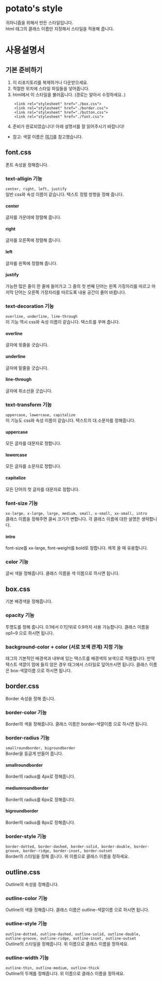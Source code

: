 # potato's style
귀차니즘을 위해서 만든 스타일입니다.   
html 태그의 클래스 이름만 지정해서 스타일을 적용해 줍니다.    

# 사용설명서
## 기본 준비하기
1. 이 리포지토리를 복제하거나 다운받으세요.
2. 적절한 위치에 스타일 파일들을 넣어줍니다.
3. html에서 이 스타일을 불러옵니다. (경로는 알아서 수정하세요..)
```
    <link rel="stylesheet" href="./box.css">    
    <link rel="stylesheet" href="./border.css">    
    <link rel="stylesheet" href="./button.css">    
    <link rel="stylesheet" href="./font.css">    
```

4. 준비가 완료되었습니다! 아래 설명서를 잘 읽어주시기 바랍니다!   

* 참고: 색깔 이름은 <a href = "https://www.w3schools.com/colors/colors_names.asp">여기<a>를 참고했습니다.

## font.css
폰트 속성을 정해줍니다. 
### text-alligin 기능
`center, right, left, justify`   
일반 css와 속성 이름이 같습니다. 택스트 정렬 방향을 정해 줍니다.
#### center
글자를 가운데에 정렬해 줍니다.
#### right
글자를 오른쪽에 정렬해 줍니다.
#### left
글자를 왼쪽에 정렬해 줍니다.
#### justify
가능한 많은 줄이 한 줄에 들어가고 그 줄의 첫 번째 단어는 왼쪽 가장자리를 따르고 마지막 단어는 오른쪽 가장자리를 따르도록 내용 공간이 줄어 바뀝니다.

### text-decoration 기능
`overline, underline, line-through`    
이 기능 역시 css와 속성 이름이 같습니다. 택스트를 꾸며 줍니다.
#### overline
글자에 윗줄을 긋습니다.
#### underline
글자에 밑줄을 긋습니다.
#### line-through
글자에 취소선을 긋습니다.

### text-transform 기능 
`uppercase, lowercase, capitalize`   
이 기능도 css와 속성 이름이 같습니다. 택스트의 대.소문자를 정해줍니다.
#### uppercase
모든 글자를 대문자로 정합니다.
#### lowercase
모든 글자를 소문자로 정합니다.
#### capitalize
모든 단어의 첫 글자를 대문자로 정합니다.

### font-size 기능 
`xx-large, x-large, large, medium, small, x-small, xx-small, intro`   
클래스 이름을 정해주면 클씨 크기가 변합니다. 각 클래스 이름에 대한 설명은 생략합니다.
#### intro
font-size를 xx-large, font-weight를 bold로 정합니다. 제목 쓸 때 유용합니다.

### color 기능
글씨 색을 정해줍니다. 클래스 이름을 색 이름으로 하시면 됩니다.

## box.css
기본 배경색을 정해줍니다.
### opacity 기능
투명도를 정해 줍니다. 0.1에서 0.1단위로 0.9까지 사용 가능합니다. 클래스 이름을 op1~9 으로 하시면 됩니다.

### background-color + color (서로 보색 관계) 지정 기능
태그의 기본적인 배경색과 내부에 있는 택스트를 배경색의 보색으로 적용합니다. 만약 택스트 색깔이 맘에 들지 않은 경우 태그에서 스타일로 덮어쓰시면 됩니다. 클래스 이름은 box-색깔이름 으로 하시면 됩니다.

## border.css
Border 속성을 정해 줍니다.
### border-color 기능 
Border의 색을 정해줍니다. 클래스 이름은 border-색깔이름 으로 하시면 됩니다.
### border-radius 기능 
`smallroundborder, bigroundborder`       
Border을 둥글게 만들어 줍니다.
#### smallroundborder
Border의 radius를 4px로 정해줍니다.
#### mediumroundborder
Border의 radius를 6px로 정해줍니다.
#### bigroundborder
Border의 radius를 8px로 정해줍니다.
### border-style 기능 
`border-dotted, border-dashed, border-solid, border-double, border-groove, border-ridge, border-inset, border-outset`    
Border의 스타일을 정해 줍니다. 위 이름으로 클래스 이름을 정하세요.
## outline.css  
Outline의 속성을 정해줍니다.  
### outline-color 기능 
Outline의 색을 정해줍니다. 클래스 이름은 outline-색깔이름 으로 하시면 됩니다.
### outline-style 기능 
`outline-dotted, outline-dashed, outline-solid, outline-double, outline-groove, outline-ridge, outline-inset, outline-outset`   
Outline의 스타일을 정해줍니다. 위 이름으로 클래스 이름을 정하세요.
### outline-width 기능 
`outline-thin, outline-medium, outline-thick`   
Outline의 두께를 정해줍니다. 위 이름으로 클래스 이름을 정하세요.
